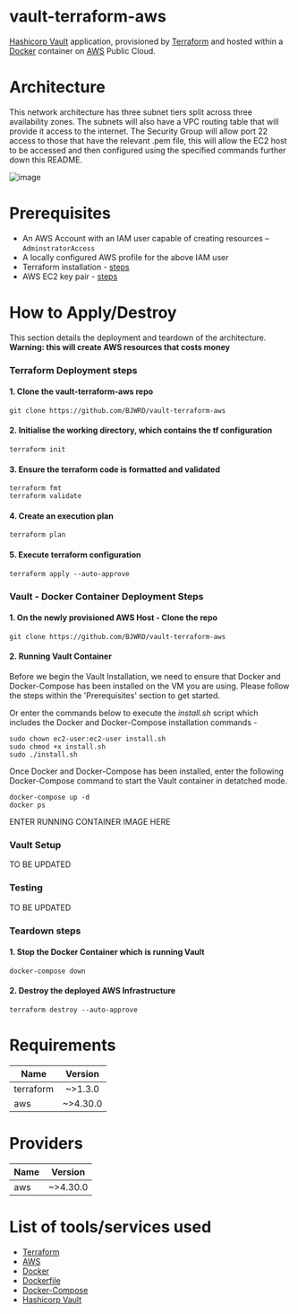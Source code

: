 # vault-terraform-aws
[Hashicorp Vault](https://developer.hashicorp.com/vault) application, provisioned by [Terraform](https://www.terraform.io/) and hosted within a [Docker](https://www.docker.com/) container on [AWS](https://aws.amazon.com/) Public Cloud.


# Architecture
This network architecture has three subnet tiers split across three availability zones. The subnets will also have a VPC routing table that will provide it access to the internet. The Security Group will allow port 22 access to those that have the relevant .pem file, this will allow the EC2 host to be accessed and then configured using the specified commands further down this README.


![image](https://user-images.githubusercontent.com/83971386/198644799-1e3e2a34-8409-4678-8934-679e5172b68c.png)

# Prerequisites
* An AWS Account with an IAM user capable of creating resources – `AdminstratorAccess`
* A locally configured AWS profile for the above IAM user
* Terraform installation - [steps](https://learn.hashicorp.com/tutorials/terraform/install-cli)
* AWS EC2 key pair - [steps](https://docs.aws.amazon.com/AWSEC2/latest/UserGuide/ec2-key-pairs.html)

# How to Apply/Destroy
This section details the deployment and teardown of the architecture. **Warning: this will create AWS resources that costs money**

### Terraform Deployment steps

#### 1.	Clone the vault-terraform-aws repo
        
    git clone https://github.com/BJWRD/vault-terraform-aws

#### 2.	Initialise the working directory, which contains the tf configuration 

    terraform init

#### 3.	 Ensure the terraform code is formatted and validated 

    terraform fmt
    terraform validate

#### 4.	Create an execution plan
    
    terraform plan

#### 5.	Execute terraform configuration 

    terraform apply --auto-approve

### Vault - Docker Container Deployment Steps

#### 1.  On the newly provisioned AWS Host - Clone the repo

    git clone https://github.com/BJWRD/vault-terraform-aws

#### 2.  Running Vault Container
Before we begin the Vault Installation, we need to ensure that Docker and Docker-Compose has been installed on the VM you are using. Please follow the steps within the 'Prerequisites' section to get started.

Or enter the commands below to execute the *install.sh* script which includes the Docker and Docker-Compose installation commands -

    sudo chown ec2-user:ec2-user install.sh
    sudo chmod +x install.sh
    sudo ./install.sh

Once Docker and Docker-Compose has been installed, enter the following Docker-Compose command to start the Vault container in detatched mode.

    docker-compose up -d
    docker ps
    
ENTER RUNNING CONTAINER IMAGE HERE
    
### Vault Setup

TO BE UPDATED

### Testing

TO BE UPDATED

### Teardown steps

#### 1.  Stop the Docker Container which is running Vault

    docker-compose down

#### 2.	Destroy the deployed AWS Infrastructure

    terraform destroy --auto-approve


# Requirements
| Name          | Version       |
| ------------- |:-------------:|
| terraform     | ~>1.3.0     |
| aws           | ~>4.30.0      |

# Providers
| Name          | Version       |
| ------------- |:-------------:|
| aws           | ~>4.30.0      |


# List of tools/services used
* [Terraform](https://www.terraform.io/)
* [AWS](https://aws.amazon.com/)
* [Docker](https://www.docker.com/)
* [Dockerfile](https://docs.docker.com/engine/reference/builder/)
* [Docker-Compose](https://docs.docker.com/compose/install/)
* [Hashicorp Vault](https://developer.hashicorp.com/vault)
